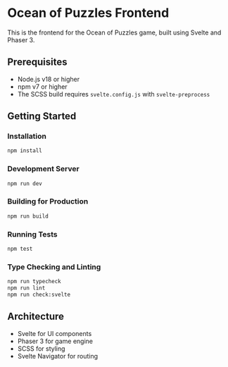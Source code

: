 # Ocean of Puzzles Frontend

This is the frontend for the Ocean of Puzzles game, built using Svelte and Phaser 3.

## Prerequisites

- Node.js v18 or higher
- npm v7 or higher
- The SCSS build requires `svelte.config.js` with `svelte-preprocess`

## Getting Started

### Installation

```bash
npm install
```

### Development Server

```bash
npm run dev
```

### Building for Production

```bash
npm run build
```

### Running Tests

```bash
npm test
```

### Type Checking and Linting

```bash
npm run typecheck
npm run lint
npm run check:svelte
```

## Architecture

- Svelte for UI components
- Phaser 3 for game engine
- SCSS for styling
- Svelte Navigator for routing